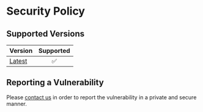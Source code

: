 # Security Policy

## Supported Versions

| Version        |     Supported      |
|----------------|:------------------:|
| [Latest][root] | :white_check_mark: |

## Reporting a Vulnerability

Please [contact us][contact] in order to report the vulnerability in a private and secure manner.

<!-- Link aliases -->

[root]: ./

<!-- Contact -->

[contact]: CONTACT.md